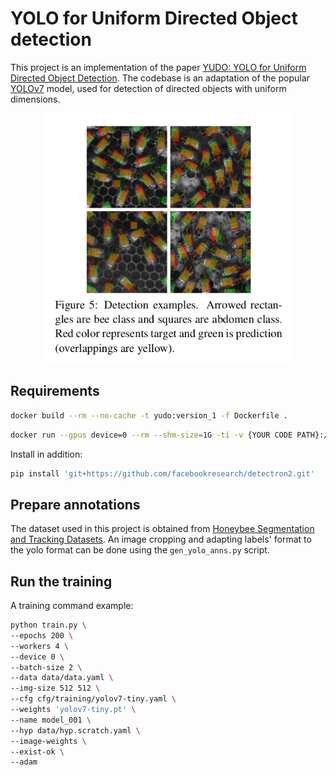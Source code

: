 # YOLO for Uniform Directed Object detection

This project is an implementation of the paper [YUDO: YOLO for Uniform Directed Object Detection](https://arxiv.org/abs/2308.04542). The codebase is an adaptation of the popular [YOLOv7](https://github.com/WongKinYiu/yolov7) model, used for detection of directed objects with uniform dimensions.

<p align="center">
  <img width="400" height="400" src="assets/yudo_det_examlpes.png">
</p>

## Requirements
```bash
docker build --rm --no-cache -t yudo:version_1 -f Dockerfile .
```

```bash
docker run --gpus device=0 --rm --shm-size=1G -ti -v {YOUR CODE PATH}:/yudo --name yudo yudo:version_1
```

Install in addition:
```bash
pip install 'git+https://github.com/facebookresearch/detectron2.git'
```

## Prepare annotations
The dataset used in this project is obtained from [Honeybee Segmentation and Tracking Datasets](https://groups.oist.jp/bptu/honeybee-tracking-dataset). An image cropping and adapting labels' format to the yolo format can be done using the `gen_yolo_anns.py` script.

## Run the training
A training command example:
```bash
python train.py \
--epochs 200 \
--workers 4 \
--device 0 \
--batch-size 2 \
--data data/data.yaml \
--img-size 512 512 \
--cfg cfg/training/yolov7-tiny.yaml \
--weights 'yolov7-tiny.pt' \
--name model_001 \
--hyp data/hyp.scratch.yaml \
--image-weights \
--exist-ok \
--adam
```